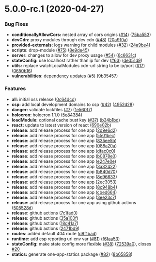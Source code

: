 # 5.0.0-rc.1 (2020-04-27)


### Bug Fixes

* **conditionallyAllowCors:** nested array of cors origins ([#14](https://github.com/americanexpress/one-app/issues/14)) ([75ba553](https://github.com/americanexpress/one-app/commit/75ba55336f79afe53459070946a77877c2513fe4))
* **devCdn:** proxy modules through dev cdn ([#48](https://github.com/americanexpress/one-app/issues/48)) ([20a910a](https://github.com/americanexpress/one-app/commit/20a910a8b370f702c87960520cdd9068fbbb6caf))
* **provided-externals:** logs warning for child modules ([#32](https://github.com/americanexpress/one-app/issues/32)) ([24a9be4](https://github.com/americanexpress/one-app/commit/24a9be4ceaeaf2b2e5f6e8dc60d98cd9643e2ede))
* **scripts:** drop-module ([#75](https://github.com/americanexpress/one-app/issues/75)) ([8e9de45](https://github.com/americanexpress/one-app/commit/8e9de457966544a0589dfd1eb74eac1969b16ddc))
* **server:** changes to allow for dev proxy usage ([#54](https://github.com/americanexpress/one-app/issues/54)) ([6c6631c](https://github.com/americanexpress/one-app/commit/6c6631c3061d0d7d2426e2f90a754df5d67b524f))
* **stateConfig:** use localhost rather than ip for dev ([#63](https://github.com/americanexpress/one-app/issues/63)) ([de051d9](https://github.com/americanexpress/one-app/commit/de051d9f0917bcb65a948b13487306248a1a3319))
* **utils:** replace watchLocalModules cdn-url string to be ip/port ([#17](https://github.com/americanexpress/one-app/issues/17)) ([0650b16](https://github.com/americanexpress/one-app/commit/0650b166ef7825ef58a3e8a0b2ee69b48a1d8129))
* **vulnerabilities:** dependency updates ([#5](https://github.com/americanexpress/one-app/issues/5)) ([9b35457](https://github.com/americanexpress/one-app/commit/9b35457afd1acadf6f37880f3091c0724db42b4c))


### Features

* **all:** initial oss release ([0c64dcd](https://github.com/americanexpress/one-app/commit/0c64dcd7b76018868c37101e50ef2228c25a3eec))
* **csp:** add local development domains to csp ([#42](https://github.com/americanexpress/one-app/issues/42)) ([4952d28](https://github.com/americanexpress/one-app/commit/4952d286c8ae5750a0b723deb117a1d96d1fb0f2))
* **danger:** validate lockfiles ([#7](https://github.com/americanexpress/one-app/issues/7)) ([1e560f7](https://github.com/americanexpress/one-app/commit/1e560f71090253072cc37b43a4143e819f6dc88e))
* **holocron:** holocron 1.1.0 ([5e84384](https://github.com/americanexpress/one-app/commit/5e84384d17a452edd66a058dcdb905182021e5c3))
* **loadModule:** optional cache bust key ([#37](https://github.com/americanexpress/one-app/issues/37)) ([b34b1bd](https://github.com/americanexpress/one-app/commit/b34b1bd57fc5c49c683d771e24bafc4dae38d0e3))
* **react:** update to latest version of react ([690e02b](https://github.com/americanexpress/one-app/commit/690e02bd8689b7091d71b618bf925606f0fff040))
* **release:** add release process for one app ([2d9e6d2](https://github.com/americanexpress/one-app/commit/2d9e6d242c3f3f33ace525b7cce0e2975f793014))
* **release:** add release process for one app ([5501bec](https://github.com/americanexpress/one-app/commit/5501becb0c98d68211c63c2fd3d3929c423bd57e))
* **release:** add release process for one app ([835ee5b](https://github.com/americanexpress/one-app/commit/835ee5b4eb234aafcee2dd96e9214268cd0fd2e9))
* **release:** add release process for one app ([088a20a](https://github.com/americanexpress/one-app/commit/088a20a85804d20f9e7d12edb2157a01eabc91dd))
* **release:** add release process for one app ([dfac0c0](https://github.com/americanexpress/one-app/commit/dfac0c017adac278699dcc739746798038197389))
* **release:** add release process for one app ([b0878e0](https://github.com/americanexpress/one-app/commit/b0878e06158382c84b7942f10b782332f7571887))
* **release:** add release process for one app ([e247e0e](https://github.com/americanexpress/one-app/commit/e247e0e63ef9992b2bb76ea62bf7c3f13820bc03))
* **release:** add release process for one app ([3a32422](https://github.com/americanexpress/one-app/commit/3a32422ccbfba8687b87b85a7d554e56598e97fa))
* **release:** add release process for one app ([b840d70](https://github.com/americanexpress/one-app/commit/b840d703d006933b2a7c11798c4446a33de0e081))
* **release:** add release process for one app ([8e96633](https://github.com/americanexpress/one-app/commit/8e966336b2d5801e7bd3748f1e8255abf6054e07))
* **release:** add release process for one app ([2ec3053](https://github.com/americanexpress/one-app/commit/2ec305362f54f7e84d84245604a3d4043b6395c5))
* **release:** add release process for one app ([8c948b4](https://github.com/americanexpress/one-app/commit/8c948b4af87c420153fb50f961d4b41d93ade8bb))
* **release:** add release process for one app ([cbed664](https://github.com/americanexpress/one-app/commit/cbed664365c373b05a57fabc186edd38517b7ec3))
* **release:** add release process for one app ([3ee23c7](https://github.com/americanexpress/one-app/commit/3ee23c7ca95331c5bad5725e6c91fecd00b2c721))
* **release:** add release process for one app using github actions ([505528d](https://github.com/americanexpress/one-app/commit/505528d3e8ad9774e2272aa8a30b1203d6a7f36f))
* **release:** github actions ([7c1fad0](https://github.com/americanexpress/one-app/commit/7c1fad0c815f63747956ccd47595a67651ab8be6))
* **release:** github actions ([35a100f](https://github.com/americanexpress/one-app/commit/35a100f74521aca3e1ed373d227fedb85691aa1d))
* **release:** github actions ([18d41a7](https://github.com/americanexpress/one-app/commit/18d41a716123943402d8ee17c77ab15703399a10))
* **release:** github actions ([2471bd9](https://github.com/americanexpress/one-app/commit/2471bd9ef7fb13727628fa96c7b72ffdc7806f4c))
* **routes:** added default 404 route ([d8f1bad](https://github.com/americanexpress/one-app/commit/d8f1bad4379f8ec1198b4f31c30e17d4db1fe5e4))
* **runtime:** add csp reporting url env var ([#81](https://github.com/americanexpress/one-app/issues/81)) ([f6faa53](https://github.com/americanexpress/one-app/commit/f6faa53bbdbf3f841c4609bbdc1fad5922ffe901))
* **stateConfig:** make state config more flexible ([#38](https://github.com/americanexpress/one-app/issues/38)) ([72539a0](https://github.com/americanexpress/one-app/commit/72539a013c7905bf75f3b8126f1bee579ceb6477)), closes [#20](https://github.com/americanexpress/one-app/issues/20)
* **statics:** generate one-app-statics package ([#82](https://github.com/americanexpress/one-app/issues/82)) ([8b65858](https://github.com/americanexpress/one-app/commit/8b658587d6cdced36b245642374b70af79a67b69))




